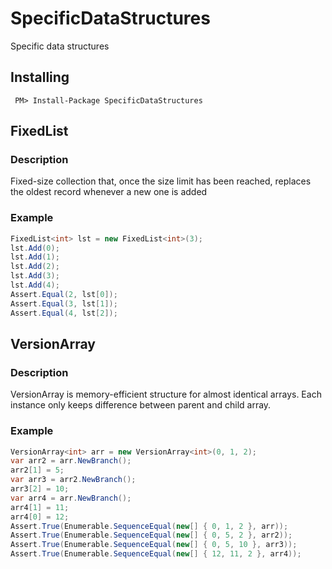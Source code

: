 # SpecificDataStructures
Specific data structures 

## Installing
```
 PM> Install-Package SpecificDataStructures 
```
## FixedList
### Description
Fixed-size collection that, once the size limit has been reached, replaces the oldest record whenever a new one is added
### Example
```csharp
FixedList<int> lst = new FixedList<int>(3);
lst.Add(0);
lst.Add(1);
lst.Add(2);
lst.Add(3);
lst.Add(4);
Assert.Equal(2, lst[0]);
Assert.Equal(3, lst[1]);
Assert.Equal(4, lst[2]);
```
## VersionArray
### Description
VersionArray is memory-efficient structure for almost identical arrays. Each instance only keeps  difference between parent and child array.
### Example
```csharp
VersionArray<int> arr = new VersionArray<int>(0, 1, 2);
var arr2 = arr.NewBranch();
arr2[1] = 5;
var arr3 = arr2.NewBranch();
arr3[2] = 10;
var arr4 = arr.NewBranch();
arr4[1] = 11;
arr4[0] = 12;
Assert.True(Enumerable.SequenceEqual(new[] { 0, 1, 2 }, arr));
Assert.True(Enumerable.SequenceEqual(new[] { 0, 5, 2 }, arr2));
Assert.True(Enumerable.SequenceEqual(new[] { 0, 5, 10 }, arr3));
Assert.True(Enumerable.SequenceEqual(new[] { 12, 11, 2 }, arr4));
```

